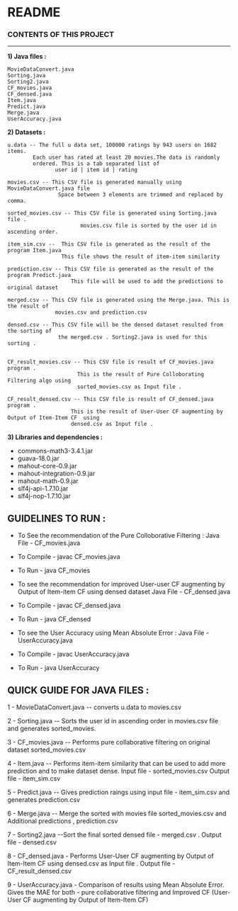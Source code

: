 # README

### CONTENTS OF THIS PROJECT
------------------------
**1) Java files :** 
		
	MovieDataConvert.java
	Sorting.java
	Sorting2.java	
	CF_movies.java
	CF_densed.java
	Item.java
	Predict.java
	Merge.java
	UserAccuracy.java

**2) Datasets :** 
	
	u.data -- The full u data set, 100000 ratings by 943 users on 1682 items.
            Each user has rated at least 20 movies.The data is randomly
            ordered. This is a tab separated list of 
	               user id | item id | rating

	movies.csv -- This CSV file is generated manually using MovieDataConvert.java file
		            Space between 3 elements are trimmed and replaced by comma.

	sorted_movies.csv -- This CSV file is generated using Sorting.java file .
			               movies.csv file is sorted by the user id in ascending order.

	item_sim.csv --  This CSV file is generated as the result of the program Item.java
			         This file shows the result of item-item similarity 

	prediction.csv -- This CSV file is generated as the result of the program Predict.java 
		                This file will be used to add the predictions to original dataset

	merged.csv -- This CSV file is generated using the Merge.java. This is the result of 
			       movies.csv and prediction.csv

	densed.csv -- This CSV file will be the densed dataset resulted from the sorting of 
		            the merged.csv . Sorting2.java is used for this sorting .

	
	CF_result_movies.csv -- This CSV file is result of CF_movies.java program .
				          This is the result of Pure Colloborating Filtering algo using 
				          sorted_movies.csv as Input file .

	CF_result_densed.csv -- This CSV file is result of CF_densed.java program .
				        This is the result of User-User CF augmenting by Output of Item-Item CF  using 
				        densed.csv as Input file . 

	
**3) Libraries and dependencies :**

- commons-math3-3.4.1.jar
- 	guava-18.0.jar
- 	mahout-core-0.9.jar
- 	mahout-integration-0.9.jar
- 	mahout-math-0.9.jar
- 	slf4j-api-1.7.10.jar
- 	slf4j-nop-1.7.10.jar





GUIDELINES TO RUN :
------------------------------

- To See the recommendation of the Pure Colloborative Filtering :
  Java File - CF_movies.java

- To Compile - javac CF_movies.java
- To Run - java CF_movies


- To see the recommendation for improved User-user CF augmenting by Output of Item-item CF using densed dataset
  Java File - CF_densed.java

- To Compile - javac CF_densed.java
- To Run - java CF_densed


- To see the User Accuracy using Mean Absolute Error :
  Java File - UserAccuracy.java

- To Compile - javac UserAccuracy.java
- To Run - java UserAccuracy
	

	
	
	
QUICK GUIDE FOR JAVA FILES : 
-----------------------------

1 -  MovieDataConvert.java -- converts u.data to movies.csv 

2 -  Sorting.java -- Sorts the user id in ascending order in movies.csv file and generates sorted_movies.

3 -  CF_movies.java -- Performs pure collaborative filtering on original dataset sorted_movies.csv

4 -  Item.java -- Performs item-item similarity that can be used to add more prediction and to make dataset dense.
		  Input file - sorted_movies.csv        Output file - item_sim.csv

5 -  Predict.java -- Gives prediction raings using input file - item_sim.csv and generates prediction.csv

6 -  Merge.java -- Merge the sorted with movies file sorted_movies.csv and Additional predictions , prediction.csv

7 -  Sorting2.java --Sort the final sorted densed file - merged.csv . Output file - densed.csv

8 -  CF_densed.java - Performs User-User CF augmenting by Output of Item-Item CF  using densed.csv as Input file .
			Output file - CF_result_densed.csv

9 - UserAccuracy.java - Comparison of results using Mean Absolute Error. Gives the MAE for both - pure collaborative 
			filtering and Improved CF (User-User CF augmenting by Output of Item-Item CF)

